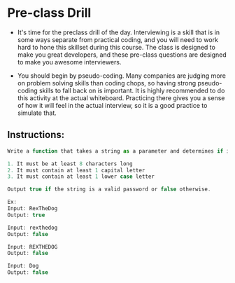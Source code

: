 # Pre-class Drill

* It's time for the preclass drill of the day. Interviewing is a skill that is in some ways separate from practical coding, and you will need to work hard to hone this skillset during this course. The class is designed to make you great developers, and these pre-class questions are designed to make you awesome interviewers.

* You should begin by pseudo-coding. Many companies are judging more on problem solving skills than coding chops, so having strong pseudo-coding skills to fall back on is important. It is highly recommended to do this activity at the actual whiteboard. Practicing there gives you a sense of how it will feel in the actual interview, so it is a good practice to simulate that.

## Instructions:

```js
Write a function that takes a string as a parameter and determines if it is a valid password with the following constraints:

1. It must be at least 8 characters long
2. It must contain at least 1 capital letter
3. It must contain at least 1 lower case letter

Output true if the string is a valid password or false otherwise.

Ex:
Input: RexTheDog
Output: true

Input: rexthedog
Output: false

Input: REXTHEDOG
Output: false

Input: Dog
Output: false
```